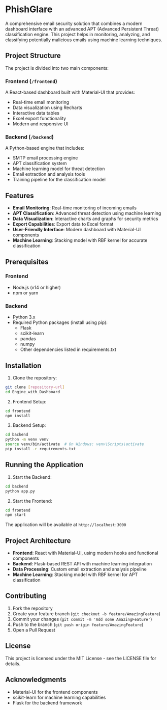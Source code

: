 # PhishGlare

A comprehensive email security solution that combines a modern dashboard interface with an advanced APT (Advanced Persistent Threat) classification engine. This project helps in monitoring, analyzing, and classifying potentially malicious emails using machine learning techniques.

## Project Structure

The project is divided into two main components:

### Frontend (`/frontend`)
A React-based dashboard built with Material-UI that provides:
- Real-time email monitoring
- Data visualization using Recharts
- Interactive data tables
- Excel export functionality
- Modern and responsive UI

### Backend (`/backend`)
A Python-based engine that includes:
- SMTP email processing engine
- APT classification system
- Machine learning model for threat detection
- Email extraction and analysis tools
- Training pipeline for the classification model

## Features

- **Email Monitoring**: Real-time monitoring of incoming emails
- **APT Classification**: Advanced threat detection using machine learning
- **Data Visualization**: Interactive charts and graphs for security metrics
- **Export Capabilities**: Export data to Excel format
- **User-Friendly Interface**: Modern dashboard with Material-UI components
- **Machine Learning**: Stacking model with RBF kernel for accurate classification

## Prerequisites

### Frontend
- Node.js (v14 or higher)
- npm or yarn

### Backend
- Python 3.x
- Required Python packages (install using pip):
  - Flask
  - scikit-learn
  - pandas
  - numpy
  - Other dependencies listed in requirements.txt

## Installation

1. Clone the repository:
```bash
git clone [repository-url]
cd Engine_with_Dashboard
```

2. Frontend Setup:
```bash
cd frontend
npm install
```

3. Backend Setup:
```bash
cd backend
python -m venv venv
source venv/bin/activate  # On Windows: venv\Scripts\activate
pip install -r requirements.txt
```

## Running the Application

1. Start the Backend:
```bash
cd backend
python app.py
```

2. Start the Frontend:
```bash
cd frontend
npm start
```

The application will be available at `http://localhost:3000`

## Project Architecture

- **Frontend**: React with Material-UI, using modern hooks and functional components
- **Backend**: Flask-based REST API with machine learning integration
- **Data Processing**: Custom email extraction and analysis pipeline
- **Machine Learning**: Stacking model with RBF kernel for APT classification

## Contributing

1. Fork the repository
2. Create your feature branch (`git checkout -b feature/AmazingFeature`)
3. Commit your changes (`git commit -m 'Add some AmazingFeature'`)
4. Push to the branch (`git push origin feature/AmazingFeature`)
5. Open a Pull Request

## License

This project is licensed under the MIT License - see the LICENSE file for details.

## Acknowledgments

- Material-UI for the frontend components
- scikit-learn for machine learning capabilities
- Flask for the backend framework 
